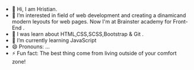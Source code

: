 - 👋 Hi, I am Hristian.
- 👀 I’m interested in field of web development and creating a dinamicand modern leyouts for web pages. Now I'm at Brainster academy for Front-End .
- 👀 I was learn about HTML,CSS,SCSS,Bootstrap & Git .
- 🌱 I’m currently learning JavaScript
- 😄 Pronouns: ...
- ⚡ Fun fact: The best thing come from living outside of your comfort zone!

<!---
Enthusiast in the field of web programming and graphic design of an application. I started by creating simple projects so that now I can work on creating a complete page that will be of real importance. I manage my own profile on the social network Instagram where that I publish codes in the field of web programming with HTML, CSS and JavaScript.
--->
